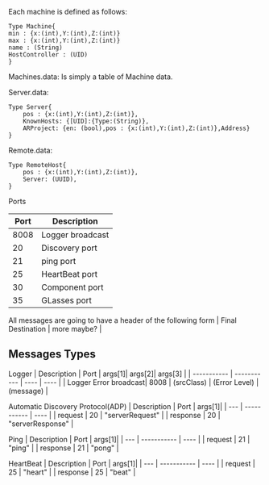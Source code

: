 Each machine is defined as follows:
```
Type Machine{
min : {x:(int),Y:(int),Z:(int)}
max : {x:(int),Y:(int),Z:(int)}
name : (String)
HostController : (UID)
}
```
Machines.data: Is simply a table of Machine data.


Server.data:
```
Type Server{
    pos : {x:(int),Y:(int),Z:(int)},
    KnownHosts: {[UID]:{Type:(String)},
    ARProject: {en: (bool),pos : {x:(int),Y:(int),Z:(int)},Address}
}
```

Remote.data:
```
Type RemoteHost{
    pos : {x:(int),Y:(int),Z:(int)},
    Server: (UUID),
}
```
Ports

| Port | Description |
| --- | ----------- |
| 8008 | Logger broadcast |
| 20   | Discovery port |
| 21   | ping port |
| 25   | HeartBeat port |
| 30 | Component port |
| 35 | GLasses port |

All messages are going to have a header of the following form
| Final Destination | more maybe? |

Messages Types 
--

Logger
| Description |      Port   | args[1]| args[2]| args[3] |
| ----------- | ----------- | ---- | ---- |
| Logger Error broadcast| 8008  | (srcClass) | (Error Level) | (message) |

Automatic Discovery Protocol(ADP)
| Description | Port | args[1]|
| --- | ----------- | ---- |
| request  | 20  | "serverRequest" |
| response | 20  | "serverResponse" |

Ping
| Description | Port | args[1]|
| --- | ----------- | ---- |
| request  | 21  | "ping" |
| response | 21  | "pong" |

HeartBeat
| Description | Port | args[1]|
| --- | ----------- | ---- |
| request  | 25  | "heart" |
| response | 25  | "beat" |



